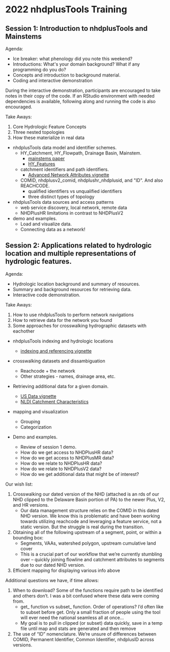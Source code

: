 # 2022 nhdplusTools Training

## Session 1: Introduction to nhdplusTools and Mainstems

Agenda: 
- Ice breaker: what phenology did you note this weekend?
- Introductions: What's your domain background? What if any programming do you do?
- Concepts and introduction to background material.
- Coding and interactive demonstration

During the interactive demonstration, participants are encouraged to take notes in their copy of the code. If an RStudio environment with needed dependencies is available, following along and running the code is also encouraged.

Take Aways: 

1. Core Hydrologic Feature Concepts
1. Three nested topologies
1. How these materialize in real data

- nhdplusTools data model and identifier schemes.
  - HY_Catchment, HY_Flowpath, Drainage Basin, Mainstem.
    - [mainstems paper](https://www.sciencedirect.com/science/article/pii/S1364815220309841?via%3Dihub#fig1)
    - [HY_Features](https://docs.opengeospatial.org/is/14-111r6/14-111r6.html#figure5)
  - catchment identifiers and path identifiers.
    - [Advanced Network Attributes vignette](https://usgs-r.github.io/nhdplusTools/articles/advanced_network.html)
  - COMID, nhdplusv2_comid, nhdplushr_nhdplusid, and "ID". And also REACHCODE.
    - qualified identifiers vs unqualified identifiers
    - three distinct types of topology
- nhdplusTools data sources and access patterns
  - web service discovery, local network, remote data
  - NHDPlusHR limitations in contrast to NHDPlusV2
- demo and examples.
  - Load and visualize data.
  - Connecting data as a network!
  
## Session 2: Applications related to hydrologic location and multiple representations of hydrologic features.

Agenda: 
- Hydrologic location background and summary of resources.
- Summary and background resources for retrieving data.
- Interactive code demonstration.

Take Aways:

1. How to use nhdplusTools to perform network navigations
1. How to retrieve data for the network you found
1. Some approaches for crosswalking hydrographic datasets with eachother

- nhdplusTools indexing and hydrologic locations
  - [indexing and referencing vignette](https://usgs-r.github.io/nhdplusTools/articles/indexing.html)
- crosswalking datasets and dissambiguation
  - Reachcode + the network
  - Other strategies - names, drainage area, etc.
- Retrieving additional data for a given domain.
  - [US Data vignette](https://usgs-r.github.io/nhdplusTools/articles/US_data.html)
  - [NLDI Catchment Characteristics](https://waterdata.usgs.gov/blog/nldi_update/)
- mapping and visualization
  - Grouping
  - Categorization

- Demo and examples.
  - Review of session 1 demo.
  - How do we get access to NHDPlusHR data?
  - How do we get access to NHDPlusMR data?
  - How do we relate to NHDPlusHR data?
  - How do we relate to NHDPlusV2 data?
  - How do we get additional data that might be of interest?

Our wish list:

1. Crosswalking our dated version of the NHD (attached is an rds of our NHD clipped to the Delaware Basin portion of PA) to the newer Plus, V2, and HR versions.
    + Our data management structure relies on the COMID in this dated NHD version. We know this is problematic and have been working towards utilizing reachcode and leveraging a feature service, not a static version. But the struggle is real during the transition.
1. Obtaining all  of the following upstream of a segment, point, or within a bounding box:
    + Segments, VAAs, watershed polygon, upstream cumulative land cover
    + This is a crucial part of our workflow that we’re currently stumbling over – quickly joining flowline and catchment attributes to segments due to our dated NHD version.
1. Efficient mapping for displaying various info above


Additional questions we have, if time allows:

1. When to download? Some of the functions require path to be identified and others don’t. I was a bit confused where these data were coming from.
    + get_ function vs subset_ function. Order of operations? I’d often like to subset before get. Only a small fraction of people using the tool will ever need the national seamless all at once…
    + My goal is to pull in clipped (or subset) data quickly, save in a temp file until map and stats are generated and then remove
1. The use of “ID” nomenclature. We’re unsure of differences between COMID, Permanent Identifier, Common Identifier, nhdplusID across versions.
